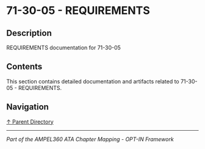 # 71-30-05 - REQUIREMENTS

## Description

REQUIREMENTS documentation for 71-30-05

## Contents

This section contains detailed documentation and artifacts related to 71-30-05 - REQUIREMENTS.

## Navigation

[↑ Parent Directory](../README.md)

---

*Part of the AMPEL360 ATA Chapter Mapping - OPT-IN Framework*
